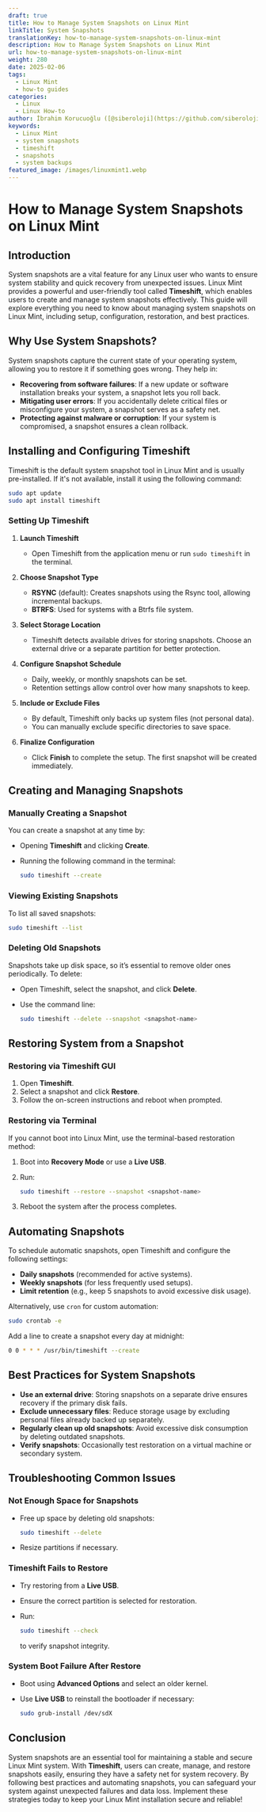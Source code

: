 ```yaml
---
draft: true
title: How to Manage System Snapshots on Linux Mint
linkTitle: System Snapshots
translationKey: how-to-manage-system-snapshots-on-linux-mint
description: How to Manage System Snapshots on Linux Mint
url: how-to-manage-system-snapshots-on-linux-mint
weight: 280
date: 2025-02-06
tags:
  - Linux Mint
  - how-to guides
categories:
  - Linux
  - Linux How-to
author: İbrahim Korucuoğlu ([@siberoloji](https://github.com/siberoloji))
keywords:
  - Linux Mint
  - system snapshots
  - timeshift
  - snapshots
  - system backups
featured_image: /images/linuxmint1.webp
---
```

# How to Manage System Snapshots on Linux Mint

## Introduction

System snapshots are a vital feature for any Linux user who wants to ensure system stability and quick recovery from unexpected issues. Linux Mint provides a powerful and user-friendly tool called **Timeshift**, which enables users to create and manage system snapshots effectively. This guide will explore everything you need to know about managing system snapshots on Linux Mint, including setup, configuration, restoration, and best practices.

## Why Use System Snapshots?

System snapshots capture the current state of your operating system, allowing you to restore it if something goes wrong. They help in:

- **Recovering from software failures**: If a new update or software installation breaks your system, a snapshot lets you roll back.
- **Mitigating user errors**: If you accidentally delete critical files or misconfigure your system, a snapshot serves as a safety net.
- **Protecting against malware or corruption**: If your system is compromised, a snapshot ensures a clean rollback.

## Installing and Configuring Timeshift

Timeshift is the default system snapshot tool in Linux Mint and is usually pre-installed. If it's not available, install it using the following command:

```bash
sudo apt update
sudo apt install timeshift
```

### Setting Up Timeshift

1. **Launch Timeshift**
   - Open Timeshift from the application menu or run `sudo timeshift` in the terminal.

2. **Choose Snapshot Type**
   - **RSYNC** (default): Creates snapshots using the Rsync tool, allowing incremental backups.
   - **BTRFS**: Used for systems with a Btrfs file system.

3. **Select Storage Location**
   - Timeshift detects available drives for storing snapshots. Choose an external drive or a separate partition for better protection.

4. **Configure Snapshot Schedule**
   - Daily, weekly, or monthly snapshots can be set.
   - Retention settings allow control over how many snapshots to keep.

5. **Include or Exclude Files**
   - By default, Timeshift only backs up system files (not personal data).
   - You can manually exclude specific directories to save space.

6. **Finalize Configuration**
   - Click **Finish** to complete the setup. The first snapshot will be created immediately.

## Creating and Managing Snapshots

### Manually Creating a Snapshot

You can create a snapshot at any time by:

- Opening **Timeshift** and clicking **Create**.
- Running the following command in the terminal:

  ```bash
  sudo timeshift --create
  ```

### Viewing Existing Snapshots

To list all saved snapshots:

```bash
sudo timeshift --list
```

### Deleting Old Snapshots

Snapshots take up disk space, so it’s essential to remove older ones periodically. To delete:

- Open Timeshift, select the snapshot, and click **Delete**.
- Use the command line:

  ```bash
  sudo timeshift --delete --snapshot <snapshot-name>
  ```

## Restoring System from a Snapshot

### Restoring via Timeshift GUI

1. Open **Timeshift**.
2. Select a snapshot and click **Restore**.
3. Follow the on-screen instructions and reboot when prompted.

### Restoring via Terminal

If you cannot boot into Linux Mint, use the terminal-based restoration method:

1. Boot into **Recovery Mode** or use a **Live USB**.
2. Run:

   ```bash
   sudo timeshift --restore --snapshot <snapshot-name>
   ```

3. Reboot the system after the process completes.

## Automating Snapshots

To schedule automatic snapshots, open Timeshift and configure the following settings:

- **Daily snapshots** (recommended for active systems).
- **Weekly snapshots** (for less frequently used setups).
- **Limit retention** (e.g., keep 5 snapshots to avoid excessive disk usage).

Alternatively, use `cron` for custom automation:

```bash
sudo crontab -e
```

Add a line to create a snapshot every day at midnight:

```bash
0 0 * * * /usr/bin/timeshift --create
```

## Best Practices for System Snapshots

- **Use an external drive**: Storing snapshots on a separate drive ensures recovery if the primary disk fails.
- **Exclude unnecessary files**: Reduce storage usage by excluding personal files already backed up separately.
- **Regularly clean up old snapshots**: Avoid excessive disk consumption by deleting outdated snapshots.
- **Verify snapshots**: Occasionally test restoration on a virtual machine or secondary system.

## Troubleshooting Common Issues

### Not Enough Space for Snapshots

- Free up space by deleting old snapshots:

  ```bash
  sudo timeshift --delete
  ```

- Resize partitions if necessary.

### Timeshift Fails to Restore

- Try restoring from a **Live USB**.
- Ensure the correct partition is selected for restoration.
- Run:

  ```bash
  sudo timeshift --check
  ```

  to verify snapshot integrity.

### System Boot Failure After Restore

- Boot using **Advanced Options** and select an older kernel.
- Use **Live USB** to reinstall the bootloader if necessary:

  ```bash
  sudo grub-install /dev/sdX
  ```

## Conclusion

System snapshots are an essential tool for maintaining a stable and secure Linux Mint system. With **Timeshift**, users can create, manage, and restore snapshots easily, ensuring they have a safety net for system recovery. By following best practices and automating snapshots, you can safeguard your system against unexpected failures and data loss. Implement these strategies today to keep your Linux Mint installation secure and reliable!

